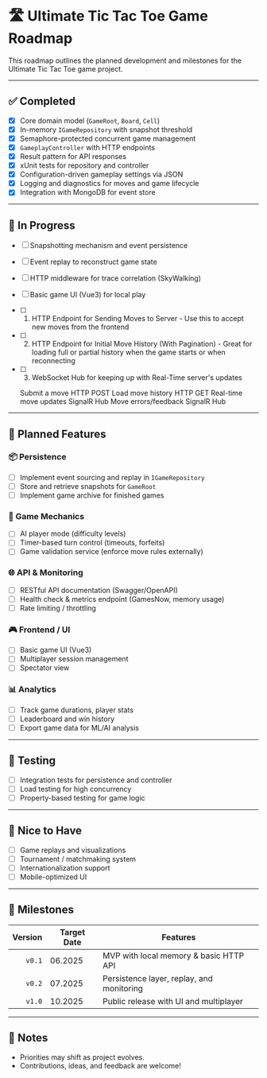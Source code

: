 ﻿# 🛣️ Ultimate Tic Tac Toe Game Roadmap

This roadmap outlines the planned development and milestones for the Ultimate Tic Tac Toe game project.

---

## ✅ Completed

- [x] Core domain model (`GameRoot`, `Board`, `Cell`)
- [x] In-memory `IGameRepository` with snapshot threshold
- [x] Semaphore-protected concurrent game management
- [x] `GameplayController` with HTTP endpoints
- [x] Result pattern for API responses
- [x] xUnit tests for repository and controller
- [x] Configuration-driven gameplay settings via JSON
- [x] Logging and diagnostics for moves and game lifecycle
- [x] Integration with MongoDB for event store

---

## 🔄 In Progress

- [ ] Snapshotting mechanism and event persistence
- [ ] Event replay to reconstruct game state
- [ ] HTTP middleware for trace correlation (SkyWalking)
- [ ] Basic game UI (Vue3) for local play

- [ ] 1. HTTP Endpoint for Sending Moves to Server - Use this to accept new moves from the frontend
- [ ] 2. HTTP Endpoint for Initial Move History (With Pagination) - Great for loading full or partial history when the game starts or when reconnecting
- [ ] 3. WebSocket Hub for keeping up with Real-Time server's updates						  
	Submit a move		    HTTP POST
    Load move history	    HTTP GET
    Real-time move updates	SignalR Hub
    Move errors/feedback	SignalR Hub

---

## 📝 Planned Features

### 📦 Persistence

- [ ] Implement event sourcing and replay in `IGameRepository`
- [ ] Store and retrieve snapshots for `GameRoot`
- [ ] Implement game archive for finished games

### 🧠 Game Mechanics

- [ ] AI player mode (difficulty levels)
- [ ] Timer-based turn control (timeouts, forfeits)
- [ ] Game validation service (enforce move rules externally)

### 🌐 API & Monitoring

- [ ] RESTful API documentation (Swagger/OpenAPI)
- [ ] Health check & metrics endpoint (GamesNow, memory usage)
- [ ] Rate limiting / throttling

### 🎮 Frontend / UI

- [ ] Basic game UI (Vue3)
- [ ] Multiplayer session management
- [ ] Spectator view

### 📊 Analytics

- [ ] Track game durations, player stats
- [ ] Leaderboard and win history
- [ ] Export game data for ML/AI analysis

---

## 🧪 Testing

- [ ] Integration tests for persistence and controller
- [ ] Load testing for high concurrency
- [ ] Property-based testing for game logic

---

## 🧩 Nice to Have

- [ ] Game replays and visualizations
- [ ] Tournament / matchmaking system
- [ ] Internationalization support
- [ ] Mobile-optimized UI

---

## 📅 Milestones

| Version | Target Date | Features									|
|--------:|-------------|------------------------------------------	|
| `v0.1`  | 06.2025     | MVP with local memory & basic HTTP API	|
| `v0.2`  | 07.2025     | Persistence layer, replay, and monitoring |
| `v1.0`  | 10.2025     | Public release with UI and multiplayer	|

---

## 📌 Notes

- Priorities may shift as project evolves.
- Contributions, ideas, and feedback are welcome!